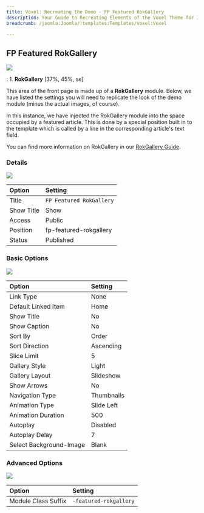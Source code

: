 ```yaml
---
title: Voxel: Recreating the Demo - FP Featured RokGallery
description: Your Guide to Recreating Elements of the Voxel Theme for Joomla
breadcrumb: /joomla:Joomla/!templates:Templates/voxel:Voxel

---
```


FP Featured RokGallery
-----
![][demo]

:   1. **RokGallery** [37%, 45%, se]

This area of the front page is made up of a **RokGallery** module. Below, we have listed the settings you will need to replicate the look of the demo module (minus the actual images, of course).

In this instance, we have injected the RokGallery module into the space occupied by a featured article. This is done by a special position built in to the template which is called by a line in the corresponding article's text field.

You can find more information on RokGallery in our [RokGallery Guide][rokgallery].

### Details
![][demo2]

| Option     | Setting                  |  
| :--------- | :----------------------- |  
| Title      | `FP Featured RokGallery` |  
| Show Title | Show                     |  
| Access     | Public                   |  
| Position   | fp-featured-rokgallery   |  
| Status     | Published                |  

### Basic Options
![][demo3]

| Option                  | Setting    |  
| :---------------------- | :--------- |  
| Link Type               | None       |  
| Default Linked Item     | Home       |  
| Show Title              | No         |  
| Show Caption            | No         |  
| Sort By                 | Order      |  
| Sort Direction          | Ascending  |  
| Slice Limit             | 5          |  
| Gallery Style           | Light      |  
| Gallery Layout          | Slideshow  |  
| Show Arrows             | No         |  
| Navigation Type         | Thumbnails |  
| Animation Type          | Slide Left |  
| Animation Duration      | 500        |  
| Autoplay                | Disabled   |  
| Autoplay Delay          | 7          |  
| Select Background-Image | Blank      |  

### Advanced Options
![][demo4]

| Option              | Setting                |  
| :------------------ | :--------------------- |  
| Module Class Suffix | `-featured-rokgallery` |  

[demo]: assets/demo_13.jpeg
[demo2]: assets/rokgallery_1.jpeg
[demo3]: assets/rokgallery_2.jpeg
[demo4]: assets/rokgallery_3.jpeg
[demo5]: assets/rokgallery_4.jpeg
[rokgallery]: ../../extensions/rokgallery
